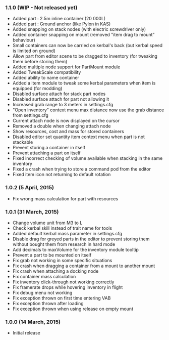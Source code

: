 ### 1.1.0 (WIP - Not released yet)
- Added part : 2.5m inline container (20 000L)
- Added part : Ground anchor (like Pylon in KAS)
- Added snapping on stack nodes (with electric screwdriver only)
- Added container snapping on mount (removed "item drag to mount" behaviour)
- Small containers can now be carried on kerbal's back (but kerbal speed is limited on ground)
- Allow part from editor scene to be dragged to inventory (for tweaking them before storing them)
- Added multiple node support for PartMount module  
- Added TweakScale compatibility
- Added ability to name container
- Added a item module to tweak some kerbal parameters when item is equipped (for modding)
- Disabled surface attach for stack part nodes
- Disabled surface attach for part not allowing it
- Increased grab range to 3 meters in settings.cfg
- "Open inventory" context menu max distance now use the grab distance from settings.cfg
- Current attach node is now displayed on the cursor
- Removed a double when changing attach node
- Show resources, cost and mass for stored containers 
- Disabled editor set quantity item context menu when part is not stackable 
- Prevent storing a container in itself
- Prevent attaching a part on itself
- Fixed incorrect checking of volume available when stacking in the same inventory 
- Fixed a crash when trying to store a command pod from the editor
- Fixed item icon not returning to default rotation 

### 1.0.2 (5 April, 2015)
- Fix wrong mass calculation for part with resources 

### 1.0.1 (31 March, 2015)
- Change volume unit from M3 to L
- Check kerbal skill instead of trait name for tools
- Added default kerbal mass parameter in settings.cfg
- Disable drag for greyed parts in the editor to prevent storing them without bought them from research in hard mode
- Add decimals to maxVolume for the inventory module tooltip
- Prevent a part to be mounted on itself
- Fix grab not working in some specific situations
- Fix crash when dragging a container from a mount to another mount
- Fix crash when attaching a docking node
- Fix container mass calculation
- Fix inventory click-through not working correctly
- Fix framerate drops while hovering inventory in flight
- Fix debug menu not working
- Fix exception thrown on first time entering VAB
- Fix exception thrown after loading
- Fix exception thrown when using release on empty mount

### 1.0.0 (14 March, 2015)
- Initial release